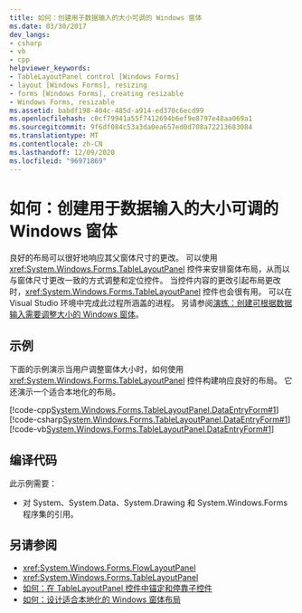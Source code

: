 ```yaml
---
title: 如何：创建用于数据输入的大小可调的 Windows 窗体
ms.date: 03/30/2017
dev_langs:
- csharp
- vb
- cpp
helpviewer_keywords:
- TableLayoutPanel control [Windows Forms]
- layout [Windows Forms], resizing
- forms [Windows Forms], creating resizable
- Windows Forms, resizable
ms.assetid: babdf198-404c-485d-a914-ed370c6ecd99
ms.openlocfilehash: c0cf79941a55f7412694b6ef9e8797e48aa069a1
ms.sourcegitcommit: 9f6df084c53a3da0ea657ed0d708a72213683084
ms.translationtype: MT
ms.contentlocale: zh-CN
ms.lasthandoff: 12/09/2020
ms.locfileid: "96971869"
---
```

# <a name="how-to-create-a-resizable-windows-form-for-data-entry"></a>如何：创建用于数据输入的大小可调的 Windows 窗体

良好的布局可以很好地响应其父窗体尺寸的更改。 可以使用 <xref:System.Windows.Forms.TableLayoutPanel> 控件来安排窗体布局，从而以与窗体尺寸更改一致的方式调整和定位控件。 当控件内容的更改引起布局更改时，<xref:System.Windows.Forms.TableLayoutPanel> 控件也会很有用。 可以在 Visual Studio 环境中完成此过程所涵盖的进程。  另请参阅[演练：创建可根据数据输入需要调整大小的 Windows 窗体](/previous-versions/visualstudio/visual-studio-2010/991eahec(v=vs.100))。  
  
## <a name="example"></a>示例  

 下面的示例演示当用户调整窗体大小时，如何使用 <xref:System.Windows.Forms.TableLayoutPanel> 控件构建响应良好的布局。 它还演示一个适合本地化的布局。  
  
 [!code-cpp[System.Windows.Forms.TableLayoutPanel.DataEntryForm#1](~/samples/snippets/cpp/VS_Snippets_Winforms/System.Windows.Forms.TableLayoutPanel.DataEntryForm/cpp/basicdataentryform.cpp#1)]
 [!code-csharp[System.Windows.Forms.TableLayoutPanel.DataEntryForm#1](~/samples/snippets/csharp/VS_Snippets_Winforms/System.Windows.Forms.TableLayoutPanel.DataEntryForm/CS/basicdataentryform.cs#1)]
 [!code-vb[System.Windows.Forms.TableLayoutPanel.DataEntryForm#1](~/samples/snippets/visualbasic/VS_Snippets_Winforms/System.Windows.Forms.TableLayoutPanel.DataEntryForm/VB/basicdataentryform.vb#1)]  
  
## <a name="compiling-the-code"></a>编译代码  

 此示例需要：  
  
- 对 System、System.Data、System.Drawing 和 System.Windows.Forms 程序集的引用。  
  
## <a name="see-also"></a>另请参阅

- <xref:System.Windows.Forms.FlowLayoutPanel>
- <xref:System.Windows.Forms.TableLayoutPanel>
- [如何：在 TableLayoutPanel 控件中锚定和停靠子控件](how-to-anchor-and-dock-child-controls-in-a-tablelayoutpanel-control.md)
- [如何：设计适合本地化的 Windows 窗体布局](how-to-design-a-windows-forms-layout-that-responds-well-to-localization.md)
